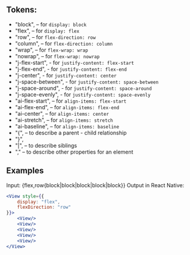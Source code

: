 ## Tokens:
* "block", – for `display: block`
* "flex", – for `display: flex`
* "row", – for `flex-direction: row`
* "column", – for `flex-direction: column`
* "wrap", – for `flex-wrap: wrap`
* "nowrap", – for `flex-wrap: nowrap`
* "j-flex-start", - for `justify-content: flex-start`
* "j-flex-end", - for `justify-content: flex-end`
* "j-center", - for `justify-content: center`
* "j-space-between", - for `justify-content: space-between`
* "j-space-around", - for `justify-content: space-around`
* "j-space-evenly", - for `justify-content: space-evenly`
* "ai-flex-start", – for `align-items: flex-start`
* "ai-flex-end", – for `align-items: flex-end`
* "ai-center", – for `align-items: center`
* "ai-stretch", – for `align-items: stretch`
* "ai-baseline", – for `align-items: baseline`
* "{", – to describe a parent - child relationship
* "}",
* "|", – to describe siblings
* "," – to describe other properties for an element

## Examples
Input: {flex,row{block|block|block|block|block}}
Output in React Native:
```jsx
<View style={{
    display: "flex",
    flexDirection: "row"
}}>
    <View/>
    <View/>
    <View/>
    <View/>
    <View/>
</View>
```